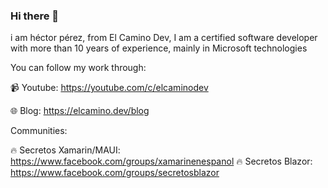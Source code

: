 ### Hi there 🤘

i am héctor pérez, from El Camino Dev, I am a certified software developer with more than 10 years of experience, mainly in Microsoft technologies

You can follow my work through:

📹 Youtube: https://youtube.com/c/elcaminodev

🌐 Blog: https://elcamino.dev/blog

Communities:

🔥 Secretos Xamarin/MAUI: https://www.facebook.com/groups/xamarinenespanol
🔥 Secretos Blazor: https://www.facebook.com/groups/secretosblazor
